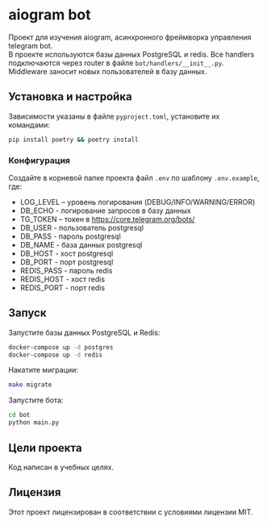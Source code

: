 # aiogram bot

Проект для изучения aiogram, асинхронного фреймворка управления telegram bot. \
В проекте используются базы данных PostgreSQL и redis.
Все handlers подключаются через router в файле `bot/handlers/__init__.py`.
Middleware заносит новых пользователей в базу данных.


## Установка и настройка

Зависимости указаны в файле `pyproject.toml`, установите их командами:

```sh
pip install poetry && poetry install
```

### Конфигурация

Создайте в корневой папке проекта файл `.env` по шаблону `.env.example`, где:

* LOG_LEVEL – уровень логирования (DEBUG/INFO/WARNING/ERROR)
* DB_ECHO - логирование запросов в базу данных
* TG_TOKEN – токен в https://core.telegram.org/bots/
* DB_USER - пользователь postgresql
* DB_PASS - пароль postgresql
* DB_NAME - база данных postgresql
* DB_HOST - хост postgresql
* DB_PORT - порт postgresql
* REDIS_PASS - пароль redis
* REDIS_HOST - хост redis
* REDIS_PORT - порт redis


## Запуск

Запустите базы данных PostgreSQL и Redis:

```sh
docker-compose up -d postgres
docker-compose up -d redis
```

Накатите миграции:

```sh
make migrate
```

Запустите бота:

```sh
cd bot
python main.py
```


## Цели проекта

Код написан в учебных целях.


## Лицензия

Этот проект лицензирован в соответствии с условиями лицензии MIT.
